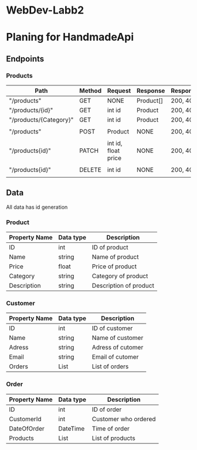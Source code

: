 # WebDev-Labb2

# Planing for HandmadeApi

## Endpoints

### Products

| Path                   | Method | Request             | Response  | ResponseCodes |
| ---------------------- | ------ | ------------------- | --------- | ------------- |
| "/products"            | GET    | NONE                | Product[] | 200, 404      |
| "/products/{id}"       | GET    | int id              | Product   | 200, 404      |
| "/products/{Category}" | GET    | int id              | Product   | 200, 404      |
|                        |        |                     |           |               |
| "/products"            | POST   | Product             | NONE      | 200, 400      |
|                        |        |                     |           |               |
| "/products{id}"        | PATCH  | int id, float price | NONE      | 200, 400, 404 |
|                        |        |                     |           |               |
| "/products{id}"        | DELETE | int id              | NONE      | 200, 404      |
|                        |        |                     |           |               |

## Data

All data has id generation

### Product

| Property Name | Data type | Description            |
| ------------- | --------- | ---------------------- |
| ID            | int       | ID of product          |
| Name          | string    | Name of product        |
| Price         | float     | Price of product       |
| Category      | string    | Category of product    |
| Description   | string    | Description of product |

### Customer

| Property Name |  Data type  | Description       |
| ------------- | ----------- | ----------------- |
| ID            | int         | ID of customer    |
| Name          | string      | Name of customer  |
| Adress        | string      | Adress of cutomer |
| Email         | string      | Email  of cutomer |
| Orders        | List<Order> | List of orders    |

### Order

| Property Name |   Data type   | Description          |
| ------------- | ------------- | -------------------- |
| ID            | int           | ID of order          |
| CustomerId    | int           | Customer who ordered |
| DateOfOrder   | DateTime      | Time of order        |
| Products      | List<Product> | List of products     |
